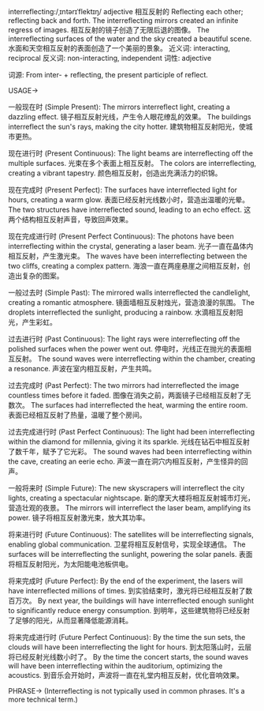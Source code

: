 interreflecting:/ˌɪntərɪˈflektɪŋ/
adjective
相互反射的
Reflecting each other; reflecting back and forth.
The interreflecting mirrors created an infinite regress of images.  相互反射的镜子创造了无限后退的图像。
The interreflecting surfaces of the water and the sky created a beautiful scene. 水面和天空相互反射的表面创造了一个美丽的景象。
近义词: interacting, reciprocal
反义词: non-interacting, independent
词性: adjective

词源:  From inter- + reflecting, the present participle of reflect.

USAGE->

一般现在时 (Simple Present):
The mirrors interreflect light, creating a dazzling effect. 镜子相互反射光线，产生令人眼花缭乱的效果。
The buildings interreflect the sun's rays, making the city hotter. 建筑物相互反射阳光，使城市更热。


现在进行时 (Present Continuous):
The light beams are interreflecting off the multiple surfaces. 光束在多个表面上相互反射。
The colors are interreflecting, creating a vibrant tapestry.  颜色相互反射，创造出充满活力的织锦。


现在完成时 (Present Perfect):
The surfaces have interreflected light for hours, creating a warm glow. 表面已经反射光线数小时，营造出温暖的光晕。
The two structures have interreflected sound, leading to an echo effect.  这两个结构相互反射声音，导致回声效果。


现在完成进行时 (Present Perfect Continuous):
The photons have been interreflecting within the crystal, generating a laser beam. 光子一直在晶体内相互反射，产生激光束。
The waves have been interreflecting between the two cliffs, creating a complex pattern. 海浪一直在两座悬崖之间相互反射，创造出复杂的图案。


一般过去时 (Simple Past):
The mirrored walls interreflected the candlelight, creating a romantic atmosphere. 镜面墙相互反射烛光，营造浪漫的氛围。
The droplets interreflected the sunlight, producing a rainbow. 水滴相互反射阳光，产生彩虹。


过去进行时 (Past Continuous):
The light rays were interreflecting off the polished surfaces when the power went out.  停电时，光线正在抛光的表面相互反射。
The sound waves were interreflecting within the chamber, creating a resonance. 声波在室内相互反射，产生共鸣。


过去完成时 (Past Perfect):
The two mirrors had interreflected the image countless times before it faded.  图像在消失之前，两面镜子已经相互反射了无数次。
The surfaces had interreflected the heat, warming the entire room. 表面已经相互反射了热量，温暖了整个房间。


过去完成进行时 (Past Perfect Continuous):
The light had been interreflecting within the diamond for millennia, giving it its sparkle.  光线在钻石中相互反射了数千年，赋予了它光彩。
The sound waves had been interreflecting within the cave, creating an eerie echo. 声波一直在洞穴内相互反射，产生怪异的回声。


一般将来时 (Simple Future):
The new skyscrapers will interreflect the city lights, creating a spectacular nightscape. 新的摩天大楼将相互反射城市灯光，营造壮观的夜景。
The mirrors will interreflect the laser beam, amplifying its power. 镜子将相互反射激光束，放大其功率。


将来进行时 (Future Continuous):
The satellites will be interreflecting signals, enabling global communication. 卫星将相互反射信号，实现全球通信。
The surfaces will be interreflecting the sunlight, powering the solar panels. 表面将相互反射阳光，为太阳能电池板供电。


将来完成时 (Future Perfect):
By the end of the experiment, the lasers will have interreflected millions of times. 到实验结束时，激光将已经相互反射了数百万次。
By next year, the buildings will have interreflected enough sunlight to significantly reduce energy consumption. 到明年，这些建筑物将已经反射了足够的阳光，从而显著降低能源消耗。


将来完成进行时 (Future Perfect Continuous):
By the time the sun sets, the clouds will have been interreflecting the light for hours. 到太阳落山时，云层将已经反射光线数小时了。
By the time the concert starts, the sound waves will have been interreflecting within the auditorium, optimizing the acoustics. 到音乐会开始时，声波将一直在礼堂内相互反射，优化音响效果。



PHRASE->
(Interreflecting is not typically used in common phrases.  It's a more technical term.)


